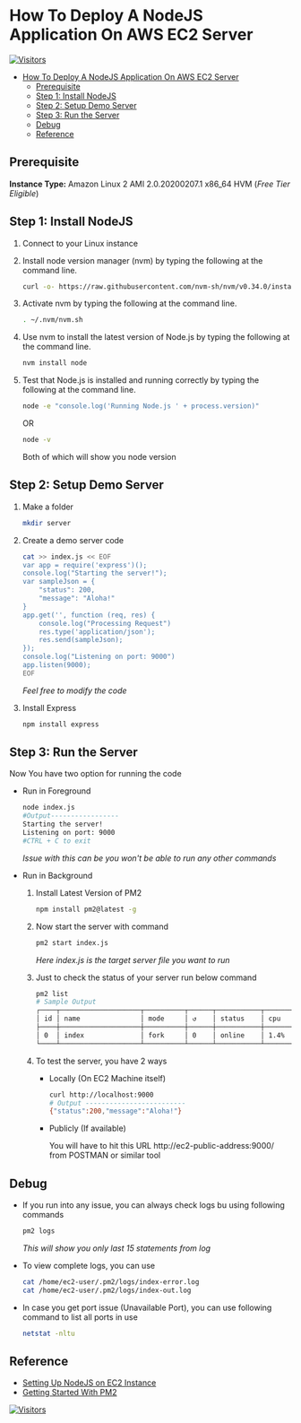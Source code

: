 # How To Deploy A NodeJS Application On AWS EC2 Server

[![Visitors](https://api.visitorbadge.io/api/visitors?path=aasisodiya.nodejs.aws.ec2server&labelColor=%23ffa500&countColor=%23263759&labelStyle=upper)](https://visitorbadge.io/status?path=aasisodiya.nodejs.aws.ec2server)

- [How To Deploy A NodeJS Application On AWS EC2 Server](#how-to-deploy-a-nodejs-application-on-aws-ec2-server)
  - [Prerequisite](#prerequisite)
  - [Step 1: Install NodeJS](#step-1-install-nodejs)
  - [Step 2: Setup Demo Server](#step-2-setup-demo-server)
  - [Step 3: Run the Server](#step-3-run-the-server)
  - [Debug](#debug)
  - [Reference](#reference)

## Prerequisite

**Instance Type:** Amazon Linux 2 AMI 2.0.20200207.1 x86_64 HVM (_Free Tier Eligible_)

## Step 1: Install NodeJS

1. Connect to your Linux instance
1. Install node version manager (nvm) by typing the following at the command line.

   ```bash
   curl -o- https://raw.githubusercontent.com/nvm-sh/nvm/v0.34.0/install.sh | bash
   ```

1. Activate nvm by typing the following at the command line.

   ```bash
   . ~/.nvm/nvm.sh
   ```

1. Use nvm to install the latest version of Node.js by typing the following at the command line.

   ```bash
   nvm install node
   ```

1. Test that Node.js is installed and running correctly by typing the following at the command line.

   ```bash
   node -e "console.log('Running Node.js ' + process.version)"
   ```

   OR

   ```bash
   node -v
   ```

   Both of which will show you node version

## Step 2: Setup Demo Server

1. Make a folder

   ```bash
   mkdir server
   ```

1. Create a demo server code

   ```bash
   cat >> index.js << EOF
   var app = require('express')();
   console.log("Starting the server!");
   var sampleJson = {
       "status": 200,
       "message": "Aloha!"
   }
   app.get('', function (req, res) {
       console.log("Processing Request")
       res.type('application/json');
       res.send(sampleJson);
   });
   console.log("Listening on port: 9000")
   app.listen(9000);
   EOF
   ```

   _Feel free to modify the code_

1. Install Express

   ```bash
   npm install express
   ```

## Step 3: Run the Server

Now You have two option for running the code

- Run in Foreground

  ```bash
  node index.js
  #Output-----------------
  Starting the server!
  Listening on port: 9000
  #CTRL + C to exit
  ```

  _Issue with this can be you won\'t be able to run any other commands_

- Run in Background

  1. Install Latest Version of PM2

     ```bash
     npm install pm2@latest -g
     ```

  1. Now start the server with command

     ```bash
     pm2 start index.js
     ```

     _Here index.js is the target server file you want to run_

  1. Just to check the status of your server run below command

     ```bash
     pm2 list
     # Sample Output
     ┌────┬────────────────────┬──────────┬──────┬───────────┬──────────┬──────────┐
     │ id │ name               │ mode     │ ↺    │ status    │ cpu      │ memory   │
     ├────┼────────────────────┼──────────┼──────┼───────────┼──────────┼──────────┤
     │ 0  │ index              │ fork     │ 0    │ online    │ 1.4%     │ 38.1mb   │
     └────┴────────────────────┴──────────┴──────┴───────────┴──────────┴──────────┘
     ```

  1. To test the server, you have 2 ways

     - Locally (On EC2 Machine itself)

       ```bash
       curl http://localhost:9000
       # Output -------------------------
       {"status":200,"message":"Aloha!"}
       ```

     - Publicly (If available)

       You will have to hit this URL http://ec2-public-address:9000/ from POSTMAN or similar tool

## Debug

- If you run into any issue, you can always check logs bu using following commands

  ```bash
  pm2 logs
  ```

  _This will show you only last 15 statements from log_

- To view complete logs, you can use

  ```bash
  cat /home/ec2-user/.pm2/logs/index-error.log
  cat /home/ec2-user/.pm2/logs/index-out.log
  ```

- In case you get port issue (Unavailable Port), you can use following command to list all ports in use

  ```bash
  netstat -nltu
  ```

## Reference

- [Setting Up NodeJS on EC2 Instance](https://docs.aws.amazon.com/sdk-for-javascript/v2/developer-guide/setting-up-node-on-ec2-instance.html)
- [Getting Started With PM2](https://pm2.keymetrics.io/docs/usage/quick-start/)

[![Visitors](https://api.visitorbadge.io/api/visitors?path=aasisodiya.nodejs&label=aasisodiya/nodejs&labelColor=%23ffa500&countColor=%23263759&labelStyle=upper)](https://visitorbadge.io/status?path=aasisodiya.nodejs)
